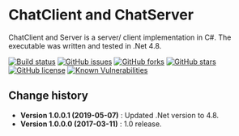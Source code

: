 ChatClient and ChatServer
====================================

ChatClient and Server is a server/ client implementation in C#.
The executable was written and tested in .Net 4.8.

[![Build status](https://ci.appveyor.com/api/projects/status/mdx09c7fnf2rnstg?svg=true)](https://ci.appveyor.com/project/SeppPenner/chatnew)
[![GitHub issues](https://img.shields.io/github/issues/SeppPenner/ChatNew.svg)](https://github.com/SeppPenner/ChatNew/issues)
[![GitHub forks](https://img.shields.io/github/forks/SeppPenner/ChatNew.svg)](https://github.com/SeppPenner/ChatNew/network)
[![GitHub stars](https://img.shields.io/github/stars/SeppPenner/ChatNew.svg)](https://github.com/SeppPenner/ChatNew/stargazers)
[![GitHub license](https://img.shields.io/badge/license-AGPL-blue.svg)](https://raw.githubusercontent.com/SeppPenner/ChatNew/master/License.txt)
[![Known Vulnerabilities](https://snyk.io/test/github/SeppPenner/ChatNew/badge.svg)](https://snyk.io/test/github/SeppPenner/ChatNew)

Change history
--------------

* **Version 1.0.0.1 (2019-05-07)** : Updated .Net version to 4.8.
* **Version 1.0.0.0 (2017-03-11)** : 1.0 release.
